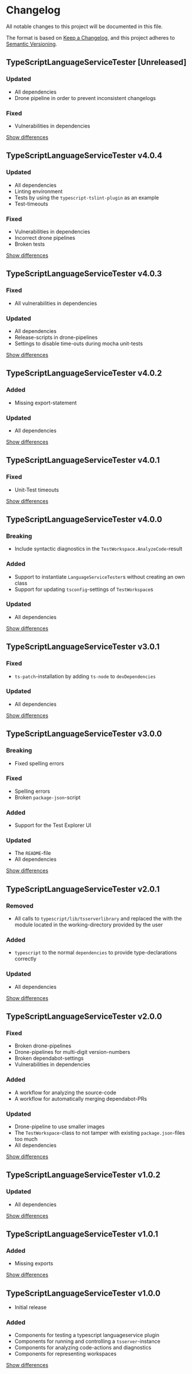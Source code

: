 # Changelog
All notable changes to this project will be documented in this file.

The format is based on [Keep a Changelog](https://keepachangelog.com/en/1.0.0/),
and this project adheres to [Semantic Versioning](https://semver.org/spec/v2.0.0.html).

## TypeScriptLanguageServiceTester [Unreleased]
### Updated
  - All dependencies
  - Drone pipeline in order to prevent inconsistent changelogs

### Fixed
  - Vulnerabilities in dependencies

[Show differences](https://github.com/manuth/TypeScriptLanguageServiceTester/compare/v4.0.4...dev)

## TypeScriptLanguageServiceTester v4.0.4
### Updated
  - All dependencies
  - Linting environment
  - Tests by using the `typescript-tslint-plugin` as an example
  - Test-timeouts

### Fixed
  - Vulnerabilities in dependencies
  - Incorrect drone pipelines
  - Broken tests

[Show differences](https://github.com/manuth/TypeScriptLanguageServiceTester/compare/v4.0.3...v4.0.4)

## TypeScriptLanguageServiceTester v4.0.3
### Fixed
  - All vulnerabilities in dependencies

### Updated
  - All dependencies
  - Release-scripts in drone-pipelines
  - Settings to disable time-outs during mocha unit-tests

[Show differences](https://github.com/manuth/TypeScriptLanguageServiceTester/compare/v4.0.2...v4.0.3)

## TypeScriptLanguageServiceTester v4.0.2
### Added
  - Missing export-statement

### Updated
  - All dependencies

[Show differences](https://github.com/manuth/TypeScriptLanguageServiceTester/compare/v4.0.1...v4.0.2)

## TypeScriptLanguageServiceTester v4.0.1
### Fixed
  - Unit-Test timeouts

[Show differences](https://github.com/manuth/TypeScriptLanguageServiceTester/compare/v4.0.0...v4.0.1)

## TypeScriptLanguageServiceTester v4.0.0
### Breaking
  - Include syntactic diagnostics in the `TestWorkspace.AnalyzeCode`-result

### Added
  - Support to instantiate `LanguageServiceTester`s without creating an own class
  - Support for updating `tsconfig`-settings of `TestWorkspace`s

### Updated
  - All dependencies

[Show differences](https://github.com/manuth/TypeScriptLanguageServiceTester/compare/v3.0.1...v4.0.0)

## TypeScriptLanguageServiceTester v3.0.1
### Fixed
  - `ts-patch`-installation by adding `ts-node` to `devDependencies`

### Updated
  - All dependencies

[Show differences](https://github.com/manuth/TypeScriptLanguageServiceTester/compare/v3.0.0...v3.0.1)

## TypeScriptLanguageServiceTester v3.0.0
### Breaking
  - Fixed spelling errors

### Fixed
  - Spelling errors
  - Broken `package-json`-script

### Added
  - Support for the Test Explorer UI

### Updated
  - The `README`-file
  - All dependencies

[Show differences](https://github.com/manuth/TypeScriptLanguageServiceTester/compare/v2.0.1...v3.0.0)

## TypeScriptLanguageServiceTester v2.0.1
### Removed
  - All calls to `typescript/lib/tsserverlibrary` and replaced the with the module located in the working-directory provided by the user

### Added
  - `typescript` to the normal `dependencies` to provide type-declarations correctly

### Updated
  - All dependencies

[Show differences](https://github.com/manuth/TypeScriptLanguageServiceTester/compare/v2.0.0...v2.0.1)

## TypeScriptLanguageServiceTester v2.0.0
### Fixed
  - Broken drone-pipelines
  - Drone-pipelines for multi-digit version-numbers
  - Broken dependabot-settings
  - Vulnerabilities in dependencies

### Added
  - A workflow for analyzing the source-code
  - A workflow for automatically merging dependabot-PRs

### Updated
  - Drone-pipeline to use smaller images
  - The `TestWorkspace`-class to not tamper with existing `package.json`-files too much
  - All dependencies

[Show differences](https://github.com/manuth/TypeScriptLanguageServiceTester/compare/v1.0.2...v2.0.0)

## TypeScriptLanguageServiceTester v1.0.2
### Updated
  - All dependencies

[Show differences](https://github.com/manuth/TypeScriptLanguageServiceTester/compare/v1.0.1...v1.0.2)

## TypeScriptLanguageServiceTester v1.0.1
### Added
  - Missing exports

[Show differences](https://github.com/manuth/TypeScriptLanguageServiceTester/compare/v1.0.0...v1.0.1)

## TypeScriptLanguageServiceTester v1.0.0
  - Initial release

### Added
  - Components for testing a typescript languageservice plugin
  - Components for running and controlling a `tsserver`-instance
  - Components for analyzing code-actions and diagnostics
  - Components for representing workspaces

[Show differences](https://github.com/manuth/TypeScriptLanguageServiceTester/compare/c0889d1f557682b8435ce19467fcf16ef78be45c...v1.0.0)
